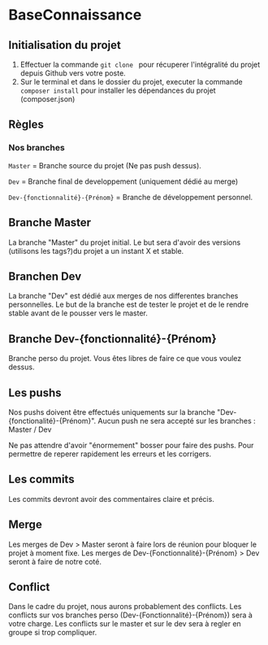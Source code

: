# BaseConnaissance
## Initialisation du projet
1) Effectuer la commande `git clone ` pour récuperer l'intégralité du projet depuis Github vers votre poste.
2) Sur le terminal et dans le dossier du projet, executer la commande `composer install` pour installer les dépendances du projet (composer.json)
## Règles
### Nos branches

`Master` = Branche source du projet  (Ne pas push dessus).

`Dev` = Branche final de developpement (uniquement dédié au merge)

`Dev-{fonctionnalité}-{Prénom}` = Branche de développement personnel.


## Branche Master
La branche "Master" du projet initial. Le but sera d'avoir des versions (utilisons les tags?)du projet a un instant X et stable.

## Branchen Dev
La branche "Dev" est dédié aux merges de nos differentes branches personnelles. Le but de la branche est de tester le projet et de le rendre stable avant de le pousser vers le master.


## Branche Dev-{fonctionnalité}-{Prénom}
Branche perso du projet. Vous êtes libres de faire ce que vous voulez dessus.

## Les pushs

Nos pushs doivent être effectués uniquements sur la branche "Dev-{fonctionalité}-{Prénom}".
Aucun push ne sera accepté sur les branches : Master / Dev

Ne pas attendre d'avoir "énormement" bosser pour faire des pushs. Pour permettre de reperer rapidement les erreurs et les corrigers.

## Les commits 
Les commits devront avoir des commentaires claire et précis.


## Merge

Les merges de Dev > Master seront à faire lors de réunion pour bloquer le projet à moment fixe.
Les merges de Dev-{Fonctionnalité}-{Prénom} > Dev seront à faire de notre coté.

## Conflict 

Dans le cadre du projet, nous aurons probablement des conflicts. Les conflicts sur vos branches perso (Dev-{Fonctionnalité}-{Prénom}) sera à votre charge.
Les conflicts sur le master et sur le dev sera à regler en groupe si trop compliquer.


